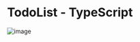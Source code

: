 # TodoList - TypeScript
![image](https://github.com/limhyerin/TS_TodoList/assets/70150896/60ded343-d2f5-4834-a9c0-51b925a07114)
